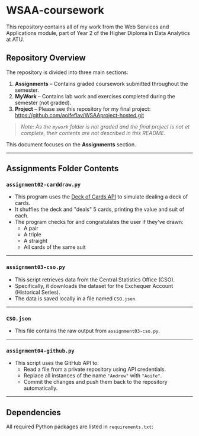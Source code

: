 # WSAA-coursework

This repository contains all of my work from the Web Services and Applications module, part of Year 2 of the Higher Diploma in Data Analytics at ATU.

## Repository Overview

The repository is divided into three main sections:

1. **Assignments** – Contains graded coursework submitted throughout the semester.
2. **MyWork** – Contains lab work and exercises completed during the semester (not graded).
3. **Project** – Please see this repository for my final project: https://github.com/aoifeflav/WSAAproject-hosted.git

>  *Note: As the `mywork` folder is not graded and the final project is not et complete, their contents are not described in this README.*

This document focuses on the **Assignments** section.

---

## Assignments Folder Contents

### `assignment02-carddraw.py`

- This program uses the [Deck of Cards API](https://deckofcardsapi.com/) to simulate dealing a deck of cards.
- It shuffles the deck and "deals" 5 cards, printing the value and suit of each.
- The program checks for and congratulates the user if they've drawn:
  - A pair
  - A triple
  - A straight
  - All cards of the same suit

---

### `assignment03-cso.py`

- This script retrieves data from the Central Statistics Office (CSO).
- Specifically, it downloads the dataset for the Exchequer Account (Historical Series).
- The data is saved locally in a file named `CSO.json`.

---

### `CSO.json`

- This file contains the raw output from `assignment03-cso.py`.

---

### `assignment04-github.py`

- This script uses the GitHub API to:
  - Read a file from a private repository using API credentials.
  - Replace all instances of the name `"Andrew"` with `"Aoife"`.
  - Commit the changes and push them back to the repository automatically.

---

## Dependencies

All required Python packages are listed in `requirements.txt`:



